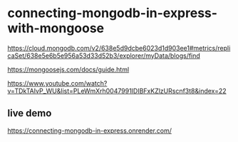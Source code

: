 # connecting-mongodb-in-express-with-mongoose
https://cloud.mongodb.com/v2/638e5d9dcbe6023d1d903ee1#metrics/replicaSet/638e5e6b5e956a53d33d52b3/explorer/myData/blogs/find

https://mongoosejs.com/docs/guide.html

https://www.youtube.com/watch?v=TDkTAIvP_WU&list=PLeWmXrh0047991IDIBFxKZlzURscnf3t8&index=22

## live demo
https://connecting-mongodb-in-express.onrender.com/
